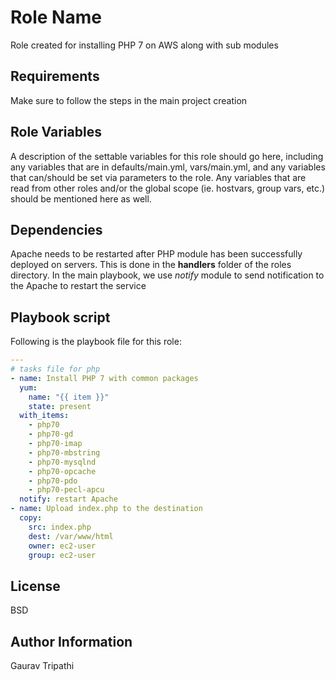 Role Name
=========

Role created for installing PHP 7 on AWS along with sub modules

Requirements
------------

Make sure to follow the steps in the main project creation

Role Variables
--------------

A description of the settable variables for this role should go here, including any variables that are in defaults/main.yml, vars/main.yml, and any variables that can/should be set via parameters to the role. Any variables that are read from other roles and/or the global scope (ie. hostvars, group vars, etc.) should be mentioned here as well.

Dependencies
------------

Apache needs to be restarted after PHP module has been successfully deployed on servers. This is done in the **handlers** folder of the roles directory. In the main playbook, we use *notify* module to send notification to the Apache to restart the service

Playbook script
----------------
Following is the playbook file for this role:

```yml
---
# tasks file for php
- name: Install PHP 7 with common packages
  yum: 
    name: "{{ item }}" 
    state: present
  with_items:
    - php70
    - php70-gd
    - php70-imap
    - php70-mbstring
    - php70-mysqlnd
    - php70-opcache
    - php70-pdo
    - php70-pecl-apcu
  notify: restart Apache
- name: Upload index.php to the destination
  copy:
    src: index.php
    dest: /var/www/html
    owner: ec2-user
    group: ec2-user

```

License
-------

BSD

Author Information
------------------
Gaurav Tripathi
